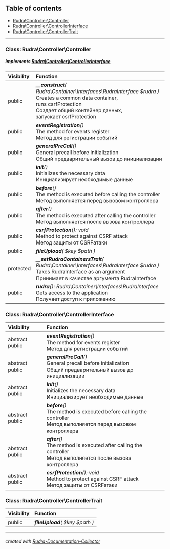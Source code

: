 ## Table of contents
- [Rudra\Controller\Controller](#rudra_controller_controller)
- [Rudra\Controller\ControllerInterface](#rudra_controller_controllerinterface)
- [Rudra\Controller\ControllerTrait](#rudra_controller_controllertrait)
<hr>

<a id="rudra_controller_controller"></a>

### Class: Rudra\Controller\Controller
##### implements [Rudra\Controller\ControllerInterface](#rudra_controller_controllerinterface)
| Visibility | Function |
|:-----------|:---------|
|public|<em><strong>__construct</strong>( Rudra\Container\Interfaces\RudraInterface $rudra )</em><br>Creates a common data container,<br>runs csrfProtection<br>Создает общий контейнер данных,<br>запускает csrfProtection|
|public|<em><strong>eventRegistration</strong>()</em><br>The method for events register<br>Метод для регистрации событий|
|public|<em><strong>generalPreCall</strong>()</em><br>General precall before initialization<br>Общий предварительный вызов до инициализации|
|public|<em><strong>init</strong>()</em><br>Initializes the necessary data<br>Инициализирует необходимые данные|
|public|<em><strong>before</strong>()</em><br>The method is executed before calling the controller<br>Метод выполняется перед вызовом контроллера|
|public|<em><strong>after</strong>()</em><br>The method is executed after calling the controller<br>Метод выполняется после вызова контроллера|
|public|<em><strong>csrfProtection</strong>(): void</em><br>Method to protect against CSRF attack<br>Метод защиты от CSRFатаки|
|public|<em><strong>fileUpload</strong>(  $key   $path )</em><br>|
|protected|<em><strong>__setRudraContainersTrait</strong>( Rudra\Container\Interfaces\RudraInterface $rudra )</em><br>Takes RudraInterface as an argument<br>Принимает в качестве аргумента RudraInterface|
|public|<em><strong>rudra</strong>(): Rudra\Container\Interfaces\RudraInterface</em><br>Gets access to the application<br>Получает доступ к приложению|


<a id="rudra_controller_controllerinterface"></a>

### Class: Rudra\Controller\ControllerInterface
| Visibility | Function |
|:-----------|:---------|
|abstract public|<em><strong>eventRegistration</strong>()</em><br>The method for events register<br>Метод для регистрации событий|
|abstract public|<em><strong>generalPreCall</strong>()</em><br>General precall before initialization<br>Общий предварительный вызов до инициализации|
|abstract public|<em><strong>init</strong>()</em><br>Initializes the necessary data<br>Инициализирует необходимые данные|
|abstract public|<em><strong>before</strong>()</em><br>The method is executed before calling the controller<br>Метод выполняется перед вызовом контроллера|
|abstract public|<em><strong>after</strong>()</em><br>The method is executed after calling the controller<br>Метод выполняется после вызова контроллера|
|abstract public|<em><strong>csrfProtection</strong>(): void</em><br>Method to protect against CSRF attack<br>Метод защиты от CSRFатаки|


<a id="rudra_controller_controllertrait"></a>

### Class: Rudra\Controller\ControllerTrait
| Visibility | Function |
|:-----------|:---------|
|public|<em><strong>fileUpload</strong>(  $key   $path )</em><br>|
<hr>

###### created with [Rudra-Documentation-Collector](#https://github.com/Jagepard/Rudra-Documentation-Collector)
